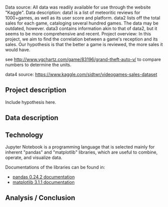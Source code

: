 Data source: All data was readily available for use through the website "Kaggle".
Data description: data1 is a list of meteoritic reviews for 1000+games, as well as its user score and platform.
data2 lists off the total sales for each game, cataloging several hundred games. The data may be outdated, however.
data3 contains information akin to that of data2, but it seems to be more comprehensive and recent.
Project overview:
In this project, we aim to find the correlation between a game's reception and its sales. Our hypothesis is that the better a game is reviewed, the more sales it would have.

see http://www.vgchartz.com/game/83196/grand-theft-auto-v/ to compare numbers to determine the units.


data4 source: https://www.kaggle.com/sidtwr/videogames-sales-dataset

## Project description
Include hypothesis here.

## Data description

## Technology
Jupyter Notebook is a programming language that is selected mainly for inherent "pandas" and "matplotlib" libraries, which are useful to combine, operate, and visualize data. 

Documentations of the libraries can be found in:
- [pandas 0.24.2 documentation](https://pandas.pydata.org/pandas-docs/stable/getting_started/tutorials.html)
- [matplotlib 3.1.1 documentation](https://matplotlib.org/3.1.1/tutorials/introductory/usage.html)

## Analysis / Conclusion
